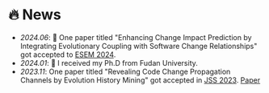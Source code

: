 # 🔥 News
- *2024.06*: 🎉 One paper titled "Enhancing Change Impact Prediction by Integrating Evolutionary Coupling with Software Change Relationships" got accepted to <a href="https://conf.researchr.org/track/esem-2024/esem-2024-technical-track">ESEM 2024</a>.
- *2024.01*: 🎉 I received my Ph.D from Fudan University.
- *2023.11*: One paper titled "Revealing Code Change Propagation Channels by Evolution History Mining" got accepted in
            <a href="https://www.sciencedirect.com/science/article/pii/S0164121223003072"
               >JSS 2023</a>.
            <a href="http://zhoudaihong.github.io/files/2024_JSS_CPC.pdf"
               class="btn btn--success btn--small">Paper</a>
